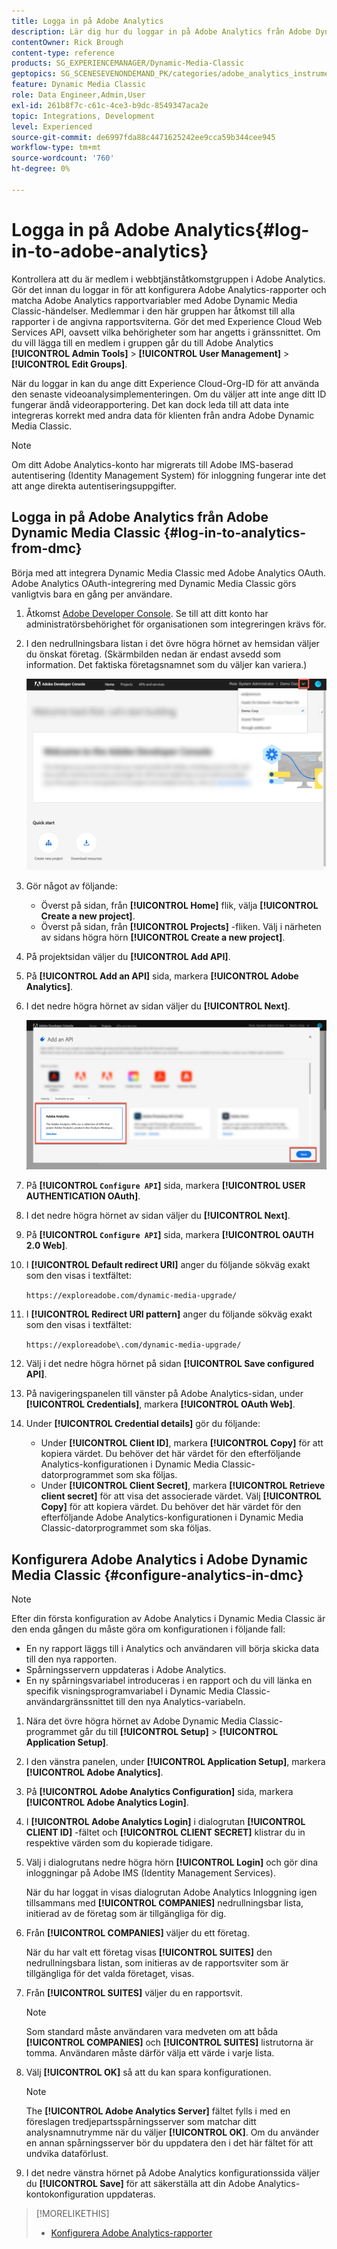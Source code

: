 ```yaml
---
title: Logga in på Adobe Analytics
description: Lär dig hur du loggar in på Adobe Analytics från Adobe Dynamic Media Classic.
contentOwner: Rick Brough
content-type: reference
products: SG_EXPERIENCEMANAGER/Dynamic-Media-Classic
geptopics: SG_SCENESEVENONDEMAND_PK/categories/adobe_analytics_instrumentation_kit
feature: Dynamic Media Classic
role: Data Engineer,Admin,User
exl-id: 261b8f7c-c61c-4ce3-b9dc-8549347aca2e
topic: Integrations, Development
level: Experienced
source-git-commit: de6997fda88c4471625242ee9cca59b344cee945
workflow-type: tm+mt
source-wordcount: '760'
ht-degree: 0%

---
```


# Logga in på Adobe Analytics{#log-in-to-adobe-analytics}

Kontrollera att du är medlem i webbtjänståtkomstgruppen i Adobe Analytics. Gör det innan du loggar in för att konfigurera Adobe Analytics-rapporter och matcha Adobe Analytics rapportvariabler med Adobe Dynamic Media Classic-händelser. Medlemmar i den här gruppen har åtkomst till alla rapporter i de angivna rapportsviterna. Gör det med Experience Cloud Web Services API, oavsett vilka behörigheter som har angetts i gränssnittet. Om du vill lägga till en medlem i gruppen går du till Adobe Analytics **[!UICONTROL Admin Tools]** > **[!UICONTROL User Management]** > **[!UICONTROL Edit Groups]**.

När du loggar in kan du ange ditt Experience Cloud-Org-ID för att använda den senaste videoanalysimplementeringen. Om du väljer att inte ange ditt ID fungerar ändå videorapportering. Det kan dock leda till att data inte integreras korrekt med andra data för klienten från andra Adobe Dynamic Media Classic.

>[!NOTE]
>
>Om ditt Adobe Analytics-konto har migrerats till Adobe IMS-baserad autentisering (Identity Management System) för inloggning fungerar inte det att ange direkta autentiseringsuppgifter.

## Logga in på Adobe Analytics från Adobe Dynamic Media Classic {#log-in-to-analytics-from-dmc}

Börja med att integrera Dynamic Media Classic med Adobe Analytics OAuth. Adobe Analytics OAuth-integrering med Dynamic Media Classic görs vanligtvis bara en gång per användare.

1. Åtkomst [Adobe Developer Console](https://developer.adobe.com/console). Se till att ditt konto har administratörsbehörighet för organisationen som integreringen krävs för.
1. I den nedrullningsbara listan i det övre högra hörnet av hemsidan väljer du önskat företag. (Skärmbilden nedan är endast avsedd som information. Det faktiska företagsnamnet som du väljer kan variera.)

   ![Skapa ett nytt projekt](assets/analytics-oauth1.png)

1. Gör något av följande:

   * Överst på sidan, från **[!UICONTROL Home]** flik, välja **[!UICONTROL Create a new project]**.
   * Överst på sidan, från **[!UICONTROL Projects]** -fliken. Välj i närheten av sidans högra hörn **[!UICONTROL Create a new project]**.

1. På projektsidan väljer du **[!UICONTROL Add API]**.
1. På **[!UICONTROL Add an API]** sida, markera **[!UICONTROL Adobe Analytics]**.
1. I det nedre högra hörnet av sidan väljer du **[!UICONTROL Next]**.

   ![Lägg till ett API](assets/analytics-oauth2.png)

1. På **[!UICONTROL `Configure API`]** sida, markera **[!UICONTROL USER AUTHENTICATION OAuth]**.
1. I det nedre högra hörnet av sidan väljer du **[!UICONTROL Next]**.
1. På **[!UICONTROL `Configure API`]** sida, markera **[!UICONTROL OAUTH 2.0 Web]**.
1. I **[!UICONTROL Default redirect URI]** anger du följande sökväg exakt som den visas i textfältet:

   `https://exploreadobe.com/dynamic-media-upgrade/`

1. I **[!UICONTROL Redirect URI pattern]** anger du följande sökväg exakt som den visas i textfältet:

   `https://exploreadobe\.com/dynamic-media-upgrade/`

1. Välj i det nedre högra hörnet på sidan **[!UICONTROL Save configured API]**.
1. På navigeringspanelen till vänster på Adobe Analytics-sidan, under **[!UICONTROL Credentials]**, markera **[!UICONTROL OAuth Web]**.
1. Under **[!UICONTROL Credential details]** gör du följande:
   * Under **[!UICONTROL Client ID]**, markera **[!UICONTROL Copy]** för att kopiera värdet. Du behöver det här värdet för den efterföljande Analytics-konfigurationen i Dynamic Media Classic-datorprogrammet som ska följas.
   * Under **[!UICONTROL Client Secret]**, markera **[!UICONTROL Retrieve client secret]** för att visa det associerade värdet. Välj **[!UICONTROL Copy]** för att kopiera värdet. Du behöver det här värdet för den efterföljande Adobe Analytics-konfigurationen i Dynamic Media Classic-datorprogrammet som ska följas.

## Konfigurera Adobe Analytics i Adobe Dynamic Media Classic {#configure-analytics-in-dmc}

>[!NOTE]
>
>Efter din första konfiguration av Adobe Analytics i Dynamic Media Classic är den enda gången du måste göra om konfigurationen i följande fall:
>
>* En ny rapport läggs till i Analytics och användaren vill börja skicka data till den nya rapporten.
>* Spårningsservern uppdateras i Adobe Analytics.
>* En ny spårningsvariabel introduceras i en rapport och du vill länka en specifik visningsprogramvariabel i Dynamic Media Classic-användargränssnittet till den nya Analytics-variabeln.
>

1. Nära det övre högra hörnet av Adobe Dynamic Media Classic-programmet går du till **[!UICONTROL Setup]** > **[!UICONTROL Application Setup]**.
1. I den vänstra panelen, under **[!UICONTROL Application Setup]**, markera **[!UICONTROL Adobe Analytics]**.
1. På **[!UICONTROL Adobe Analytics Configuration]** sida, markera **[!UICONTROL Adobe Analytics Login]**.
1. I **[!UICONTROL Adobe Analytics Login]** i dialogrutan **[!UICONTROL CLIENT ID]** -fältet och **[!UICONTROL CLIENT SECRET]** klistrar du in respektive värden som du kopierade tidigare.
1. Välj i dialogrutans nedre högra hörn **[!UICONTROL Login]** och gör dina inloggningar på Adobe IMS (Identity Management Services).

   När du har loggat in visas dialogrutan Adobe Analytics Inloggning igen tillsammans med **[!UICONTROL COMPANIES]** nedrullningsbar lista, initierad av de företag som är tillgängliga för dig.

1. Från **[!UICONTROL COMPANIES]** väljer du ett företag.

   När du har valt ett företag visas **[!UICONTROL SUITES]** den nedrullningsbara listan, som initieras av de rapportsviter som är tillgängliga för det valda företaget, visas.

1. Från **[!UICONTROL SUITES]** väljer du en rapportsvit.

   >[!NOTE]
   >
   >Som standard måste användaren vara medveten om att båda **[!UICONTROL COMPANIES]** och **[!UICONTROL SUITES]** listrutorna är tomma. Användaren måste därför välja ett värde i varje lista.

1. Välj **[!UICONTROL OK]** så att du kan spara konfigurationen.

   >[!NOTE]
   >
   >The **[!UICONTROL Adobe Analytics Server]** fältet fylls i med en föreslagen tredjepartsspårningsserver som matchar ditt analysnamnutrymme när du väljer **[!UICONTROL OK]**. Om du använder en annan spårningsserver bör du uppdatera den i det här fältet för att undvika dataförlust.

1. I det nedre vänstra hörnet på Adobe Analytics konfigurationssida väljer du **[!UICONTROL Save]** för att säkerställa att din Adobe Analytics-kontokonfiguration uppdateras.

>[!MORELIKETHIS]
>
>* [Konfigurera Adobe Analytics-rapporter](configuring-analytics-reports.md#configuring_adobe_analytics_reports)
